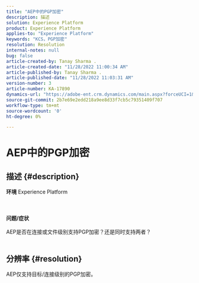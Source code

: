 ```yaml
---
title: "AEP中的PGP加密"
description: 描述
solution: Experience Platform
product: Experience Platform
applies-to: "Experience Platform"
keywords: "KCS，PGP加密"
resolution: Resolution
internal-notes: null
bug: false
article-created-by: Tanay Sharma .
article-created-date: "11/28/2022 11:00:34 AM"
article-published-by: Tanay Sharma .
article-published-date: "11/28/2022 11:03:31 AM"
version-number: 3
article-number: KA-17890
dynamics-url: "https://adobe-ent.crm.dynamics.com/main.aspx?forceUCI=1&pagetype=entityrecord&etn=knowledgearticle&id=9301d6dc-0b6f-ed11-9562-6045bd006239"
source-git-commit: 2b7e69e2edd218a9ee8d33f7cb5c79351409f707
workflow-type: tm+mt
source-wordcount: '0'
ht-degree: 0%

---
```


# AEP中的PGP加密

## 描述 {#description}

<b>环境</b>
Experience Platform
<br><br> <br><br><b>问题/症状</b><br><br>AEP是否在连接或文件级别支持PGP加密？还是同时支持两者？
<br> <br>

## 分辨率 {#resolution}


AEP仅支持目标/连接级别的PGP加密。
